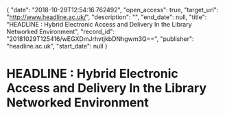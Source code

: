 {
  "date": "2018-10-29T12:54:16.762492", 
  "open_access": true, 
  "target_url": "http://www.headline.ac.uk/", 
  "description": "", 
  "end_date": null, 
  "title": "HEADLINE : Hybrid Electronic Access and Delivery In the Library Networked Environment", 
  "record_id": "20181029T125416/wEGXDmJrhvtjkbDNhgwm3Q==", 
  "publisher": "headline.ac.uk", 
  "start_date": null
}

# HEADLINE : Hybrid Electronic Access and Delivery In the Library Networked Environment

